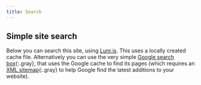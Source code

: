 ```yaml
---
title: Search
---
```


## Simple site search

Below you can search this site, using [Lunr.js](/without-plugin/search-lunr). This uses a locally created cache file. Alternatively you can use the very simple [Google search box](/without-plugin/search-google){:.gray}, that uses the Google cache to find its pages (which requires an [XML sitemap](/without-plugin/sitemap){:.gray} to help Google find the latest additions to your website).